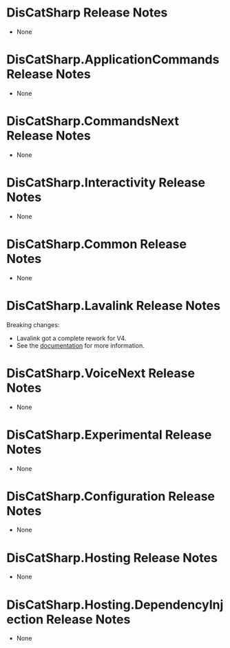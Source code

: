 # DisCatSharp Release Notes

- None

# DisCatSharp.ApplicationCommands Release Notes

- None

# DisCatSharp.CommandsNext Release Notes

- None

# DisCatSharp.Interactivity Release Notes

- None

# DisCatSharp.Common Release Notes

- None

# DisCatSharp.Lavalink Release Notes

Breaking changes:
- Lavalink got a complete rework for V4.
- See the [documentation](https://dcs-test.aitsys-infra.tools/articles/modules/audio/lavalink_v4/intro) for more information.

# DisCatSharp.VoiceNext Release Notes

- None

# DisCatSharp.Experimental Release Notes

- None

# DisCatSharp.Configuration Release Notes

- None

# DisCatSharp.Hosting Release Notes

- None

# DisCatSharp.Hosting.DependencyInjection Release Notes

- None
